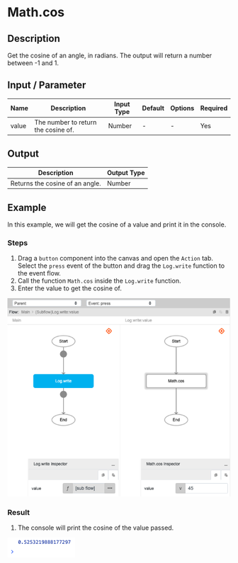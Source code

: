 # Math.cos

## Description

Get the cosine of an angle, in radians. The output will return a number between -1 and 1.

## Input / Parameter

| Name | Description | Input Type | Default | Options | Required |
| ------ | ------ | ------ | ------ | ------ | ------ |
| value | The number to return the cosine of. | Number | - | - | Yes |

## Output

| Description | Output Type |
| ------ | ------ |
| Returns the cosine of an angle. | Number |

## Example

In this example, we will get the cosine of a value and print it in the console.

### Steps

1. Drag a `button` component into the canvas and open the `Action` tab. Select the `press` event of the button and drag the `Log.write` function to the event flow.
2. Call the function `Math.cos` inside the `Log.write` function.
3. Enter the value to get the cosine of.

![](./cos-step-1.png)

### Result

1. The console will print the cosine of the value passed.

![](./cos-result-1.png)